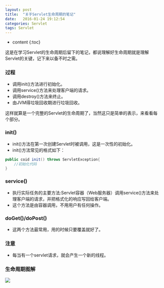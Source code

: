 ```yaml
---
layout: post
title:  "关于Servlet生命周期的笔记"
date:   2016-01-24 19:12:54
categories: Servlet
tags: Servlet
---
```

* content
{:toc}


这是在学习Servlet的生命周期后留下的笔记，都说理解好生命周期就是理解Servlet的关键，记下来以备不时之需。

### 过程
- 调用init()方法进行初始化。
- 调用service()方法来处理客户端的请求。
- 调用destroy()方法来终止。
- 由JVM得垃圾回收期进行垃圾回收。

这样就算是一个完整的Servlet的生命周期了，当然这只是简单的表示，来看看每个部分。

### init()
- init()方法在第一次创建Servlet时被调用，这是一次性的初始化。
- init()方法常见的格式如下：

```java
public coid init() throws ServletException{
	//初始化代码
} 
```

### service()
- 执行实际任务的主要方法:Servlet容器（Web服务器）调用service()方法来处理客户端的请求，并把格式化的响应写回给客户端。
- 这个方法是由容器调用，不用用户有任何操作。

### doGet()/doPost()
- 这两个方法最常用，用的时候只要覆盖就好了。


### 注意
- 每当有一个servlet请求，就会产生一个新的线程。

### 生命周期图解
![](http://i.imgur.com/FZBpEIR.png)